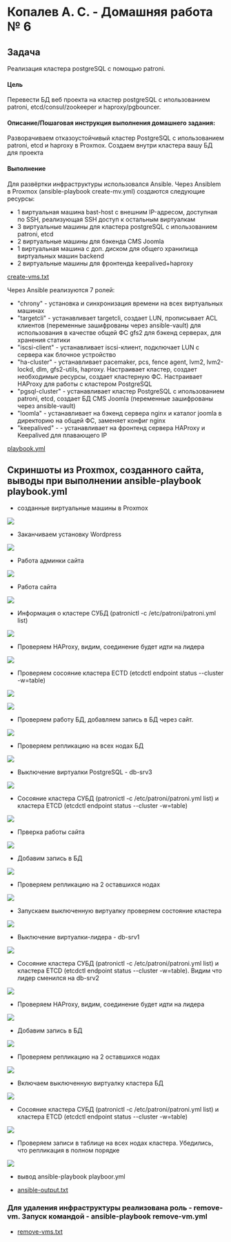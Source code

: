 #  Копалев А. С. - Домашняя работа № 6

## Задача
Реализация кластера postgreSQL с помощью patroni.
#### Цель
Перевести БД веб проекта на кластер postgreSQL с ипользованием patroni, etcd/consul/zookeeper и haproxy/pgbouncer.
#### Описание/Пошаговая инструкция выполнения домашнего задания:
Разворачиваем отказоустойчивый кластер PostgreSQL с ипользованием patroni, etcd и haproxy в Proxmox.
Создаем внутри кластера вашу БД для проекта
#### Выполнение
Для развёртки инфраструктуры использовался Ansible.
Через Ansiblem в Proxmox (ansible-playbook create-mv.yml) создаются следующие ресурсы:
- 1 виртуальная машина bast-host с внешним IP-адресом, доступная по SSH, реализующая SSH доступ к остальным виртуалкам
- 3 виртуальные машины для кластера postgreSQL с ипользованием patroni, etcd
- 2 виртуальные машины для бэкенда CMS Joomla
- 1 виртуальная машина с доп. диском для общего хранилища виртуальных машин backend
- 2 виртуальные машины для фронтенда keepalived+haproxy

[create-vms.txt](./files/create-vms.txt)

Через Ansible реализуются 7 ролей:
 - "chrony" - установка и синхронизация времени на всех виртуальных машинах
 - "targetcli" - устанавливает targetcli, создает LUN, прописывает ACL клиентов (переменные зашифрованы через ansible-vault) для использования в качестве общей ФС gfs2 для бэкенд серверах, для хранения статики
 - "iscsi-client" - устанавливает iscsi-клиент, подключает LUN с сервера как блочное устройство 
 - "ha-cluster" - устанавливает pacemaker, pcs, fence agent, lvm2, lvm2-lockd, dlm, gfs2-utils, haproxy. Настраивает кластер, создает необходимые ресурсы, создает кластерную ФС. Настраивает HAProxy для работы с кластером PostgreSQL
 - "pgsql-cluster" - устанавливает кластер PostgreSQL с ипользованием patroni, etcd, создает БД CMS Joomla (переменные зашифрованы через ansible-vault)
 - "loomla" - устанавливает на бэкенд сервера nginx и каталог joomla в директорию на общей ФС, заменяет конфиг nginx
 - "keepalived" - - устанавливает на фронтенд сервера HAProxy и Keepalived для плавающего IP
 
[playbook.yml](./playbook.yml)

## Скриншоты из Proxmox, созданного сайта, выводы при выполнении ansible-playbook playbook.yml

- созданные виртуальные машины в Proxmox
  
![](files/pic/1.png)

- Заканчиваем установку Wordpress
  
![](files/pic/2.png)

- Работа админки сайта
  
![](files/pic/3.png)

- Работа сайта
  
![](files/pic/4.png)

- Информация о кластере СУБД (patronictl -c /etc/patroni/patroni.yml list)
  
![](files/pic/5.png)

- Проверяем HAProxy, видим, соединение будет идти на лидера

![](files/pic/6.png)

- Проверяем сосояние кластера ECTD (etcdctl endpoint status --cluster -w=table)

![](files/pic/7.png)

![](files/pic/8.png)

- Проверяем работу БД, добавляем запись в БД через сайт.

![](files/pic/9.png)

- Проверяем репликацию на всех нодах БД

![](files/pic/10.png)

- Выключение виртуалки PostgreSQL - db-srv3

![](files/pic/11.png)

- Сосояние кластера СУБД (patronictl -c /etc/patroni/patroni.yml list) и кластера ETCD (etcdctl endpoint status --cluster -w=table)

![](files/pic/12.png)

- Прверка работы сайта

![](files/pic/13.png)

- Добавим запись в БД

![](files/pic/14.png)

- Проверяем репликацию на 2 оставшихся нодах

![](files/pic/15.png)

- Запускаем выключенную виртуалку проверяем состояние кластера

![](files/pic/16.png)

- Выключение виртуалки-лидера - db-srv1

![](files/pic/17.png)

- Сосояние кластера СУБД (patronictl -c /etc/patroni/patroni.yml list) и кластера ETCD (etcdctl endpoint status --cluster -w=table). Видим что лидер сменился на db-srv2

![](files/pic/18.png)

- Проверяем HAProxy, видим, соединение будет идти на лидера

![](files/pic/19.png)

- Добавим запись в БД

![](files/pic/20.png)

- Проверяем репликацию на 2 оставшихся нодах

![](files/pic/21.png)

- Включаем выключенную виртуалку кластера БД

![](files/pic/22.png)

- Сосояние кластера СУБД (patronictl -c /etc/patroni/patroni.yml list) и кластера ETCD (etcdctl endpoint status --cluster -w=table)

![](files/pic/23.png)

- Проверяем записи в таблице на всех нодах кластера. Убедились, что репликация в полном порядке

![](files/pic/24.png)

- вывод ansible-playbook playboor.yml
  
- [ansible-output.txt](files/ansible-output.txt)

### Для удаления инфраструктуры реализована роль - remove-vm. Запуск командой - ansible-playbook remove-vm.yml

- [remove-vms.txt](files/remove-vms.txt)